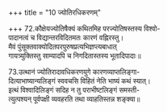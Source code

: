 +++
title = "10 ज्योतिरधिकरणम्"

+++
72.कौक्षेयज्योतिषैक्यं कथितमिह परज्योतिषस्तस्य विश्वो-  
पादानत्वं च विद्यान्तरविदितमतः कारणं वह्निरस्तु।  
मैवं पुंसूक्तवाक्योदितपरपुरुषप्रत्यभिज्ञप्त्यबाधात्  
गायत्र्युक्तिस्तु साम्यादपि च निगदितास्तस्य भूतादिपादाः॥

73.उत्थानं ज्योतिरादावधिकरणयुगे कारणव्याप्तलिङ्गा-  
दित्याभाष्यान्यलिङ्गं स्ववचसि विहितं नेति भाष्यं कथं स्यात्।  
इत्थं विश्वादिलिङ्गं सदिह न तु पराभीष्टलिङ्गं समस्ती-  
त्युत्पश्यन् पूर्वपक्षी व्यवहरति तथा व्याहतिस्तन्न शङ्क्या॥